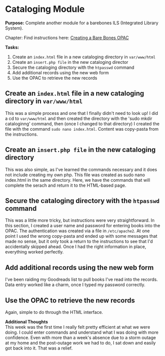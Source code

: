 # Cataloging Module  

**Purpose:** Complete another module for a barebones ILS (Integrated Library System).  

Chapter: Find instructions here: [Creating a Bare Bones OPAC](https://cseanburns.github.io/systems-librarianship/16.8-basic-opac-admin.html)    

**Tasks:**  
1. Create an `index.html` file in a new cataloging directory in `var/www/html`  
2. Create an `insert.php file` in the new cataloging director  
3. Secure the cataloging directory with the `htpasswd` command  
4. Add additional records using the new web form  
5. Use the OPAC to retrieve the new records  

## Create an `index.html` file in a new cataloging directory in `var/www/html`  

This was a simple process and one that I finally didn't need to look up! I did a cd to `var/www/html` and then created the directory with the 'sudo mkdir cataloginng' command, then (once I changed to that directory) I created the file with the command `sudo nano index.html`. Content was copy-pasta from the instructions.   

## Create an `insert.php file` in the new cataloging directory  

This was also simple, as I've learned the commands necessary and it does not include creating my own php. This file was created as sudo nano index.html in the same directory. Here, we have the commands that will complete the serach and return it to the HTML-based page.  

## Secure the cataloging directory with the `htpasswd` command  

This was a little more tricky, but instructions were very straightforward. In this section, I created a user name and password for entering books into the OPAC. The authentication was created via a file in `/etc/apache2`. At one point I used the wrong copy-pasta and ended up with some messages that made no sense, but it only took a return to the instructions to see that I'd accidentally skipped ahead. Once I had the right information in place, everything worked perfectly.

## Add additional records using the new web form  

I've been raiding my Goodreads list to pull books I've read into the records. Data entry worked like a charm, once I typed my password correctly.  

## Use the OPAC to retrieve the new records  

Again, simple to do through the HTML interface.  

**Additional Thoughts**  
This week was the first time I really felt pretty efficient at what we were doing. I could enter commands and understand what I was doing with more confidence. Even with more than a week's absence due to a storm outage at my home and the post-outage work we had to do, I sat down and easily got back into it. That was a relief.  
